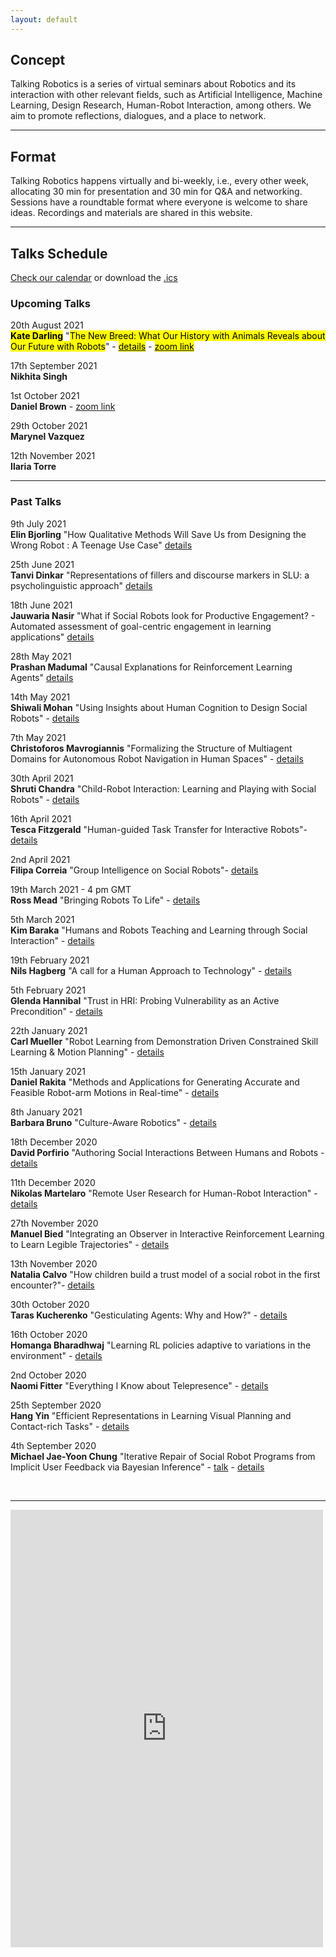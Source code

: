 ```yaml
---
layout: default
---
```


## Concept
Talking Robotics is a series of virtual seminars about Robotics and its interaction with other relevant fields, such as Artificial Intelligence, Machine Learning, Design Research, Human-Robot Interaction, among others. We aim to promote reflections, dialogues, and a place to network.

---

## Format
Talking Robotics happens virtually and bi-weekly, i.e., every other week, allocating 30 min for presentation and 30 min for Q&A and networking. Sessions have a roundtable format where everyone is welcome to share ideas. Recordings and materials are shared in this website.

---

<!--## Support us
Talking Robotics is a volunteer effort lead by us, to create a new virtual community for robotics research, where everyone is welcome Party popper. You can support us by buying a coffee [here](https://buymeacoffee.com/talkingrobotics)  

--- -->

## Talks Schedule
[Check our calendar](https://calendar.google.com/calendar/u/1?cid=dGFsa2luZ3JvYm90aWNzQGdtYWlsLmNvbQ) or download the [.ics](assets/talkingrobotics@gmail.com.ics)


### Upcoming Talks
20th August 2021\
**<mark>Kate Darling</mark>** 
"<mark>The New Breed: What Our History with Animals Reveals about Our Future with Robots</mark>" - [<mark>details</mark>](session_details/kate.html) - [<mark>zoom link</mark>](
 https://us02web.zoom.us/meeting/register/tZUrcOGoqDsuGdLic-D3IS30gLqK2uDeePoU)

17th September 2021\
**Nikhita Singh** 

1st October 2021\
**Daniel Brown** - [zoom link](https://us02web.zoom.us/j/87697561094)

29th October 2021\
**Marynel Vazquez** 

12th November 2021\
**Ilaria Torre**

 


<hr />

### Past Talks

9th July 2021\
**Elin Bjorling** 
"How Qualitative Methods Will Save Us from Designing the Wrong Robot : A Teenage Use Case" [details](./session_details/elin.html)

25th June 2021\
**Tanvi Dinkar** 
"Representations of fillers and discourse markers in SLU: a psycholinguistic approach" [details](./session_details/tanvi.html)

18th June 2021\
**Jauwaria Nasir**
"What if Social Robots look for Productive Engagement? -
Automated assessment of goal-centric engagement in learning applications" [details](./session_details/jauwairia.html)

28th May 2021\
**Prashan Madumal**
"Causal Explanations for Reinforcement Learning Agents" [details](./session_details/prashan.html)


14th May 2021\
**Shiwali Mohan**
"Using Insights about Human Cognition to Design Social Robots" - [details](./session_details/shiwali.html)

7th May 2021\
**Christoforos Mavrogiannis** 
"Formalizing the Structure of Multiagent Domains for Autonomous Robot Navigation in Human Spaces" - [details](./session_details/christoforos.html) 

30th April 2021\
**Shruti Chandra**
"Child-Robot Interaction: Learning and Playing with Social Robots" - [details](./session_details/shruti.html)

16th April 2021\
**Tesca  Fitzgerald**
"Human-guided Task Transfer for Interactive Robots"- [details](./session_details/tesca.html) 

2nd April 2021\
**Filipa Correia** 
"Group Intelligence on Social Robots"- [details](./session_details/filipa.html)

19th March 2021 - 4 pm GMT\
**Ross Mead**
"Bringing Robots To Life" - [details](./session_details/ross.html)

5th March 2021\
**Kim Baraka**
"Humans and Robots Teaching and Learning through Social Interaction"  - [details](./session_details/kim.html)

19th February 2021\
**Nils Hagberg**
"A call for a Human Approach to Technology" - [details](./session_details/nils.html) 

5th February 2021\
**Glenda Hannibal**
"Trust in HRI: Probing Vulnerability as an Active Precondition" - [details](./session_details/glenda.html) 

22th January 2021\
**Carl Mueller**
"Robot Learning from Demonstration Driven Constrained Skill Learning & Motion Planning" - [details](./session_details/carl.html)

15th January 2021\
**Daniel Rakita**
"Methods and Applications for Generating Accurate and Feasible Robot-arm Motions in Real-time" - [details](./session_details/daniel.html)

8th January 2021\
**Barbara Bruno**
"Culture-Aware Robotics" - [details](./session_details/barbara.html)

18th December 2020\
**David Porfirio**
"Authoring Social Interactions Between Humans and Robots - [details](./session_details/david.html)

11th December 2020\
**Nikolas Martelaro**
"Remote User Research for Human-Robot Interaction" - [details](./session_details/nikolas.html)

27th November 2020\
**Manuel Bied**
"Integrating an Observer in Interactive Reinforcement Learning to Learn Legible Trajectories" - [details](./session_details/manuel.html) 

13th November 2020\
**Natalia Calvo**
"How children build a trust model of a social robot in the first encounter?"- [details](./session_details/natalia.html) 

30th October 2020\
**Taras Kucherenko**
"Gesticulating Agents: Why and How?" - [details](./session_details/taras.html) 

16th October 2020\
**Homanga Bharadhwaj**
"Learning RL policies adaptive to variations in the environment" - [details](./session_details/homanga.html) 

2nd October 2020\
**Naomi Fitter** "Everything I Know about Telepresence" - [details](./session_details/naomi.html)

25th September 2020\
**Hang Yin**
"Efficient Representations in Learning Visual Planning and Contact-rich Tasks" - [details](./session_details/hang.html) 

4th September 2020\
**Michael Jae-Yoon Chung**
"Iterative Repair of Social Robot Programs from Implicit User Feedback via Bayesian Inference" - [talk](https://youtu.be/lf36COCC2A4) - [details](./session_details/mike.html) 








<br />





<!--<iframe width="560" height="315" src="https://www.youtube.com/embed/5qap5aO4i9A" frameborder="0" allow="accelerometer; autoplay; encrypted-media; gyroscope; picture-in-picture" allowfullscreen></iframe>-->
    

---

<iframe src="https://docs.google.com/forms/d/e/1FAIpQLScLvZgBNdJPySiHizLnQPhOtnB6ud8IL1FWHvrZgij6RQ19uA/viewform?embedded=true" width="500" height="700" frameborder="0" marginheight="0" marginwidth="0">Loading…</iframe>
